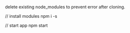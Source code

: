 delete existing node_modules to prevent error after cloning.

// install modules
npm i -s


// start app
npm start
